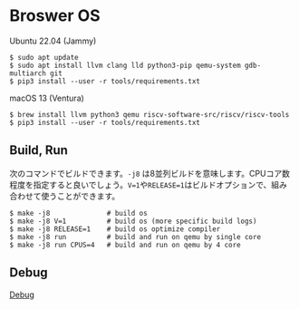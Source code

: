 # Broswer OS

Ubuntu 22.04 (Jammy)

```
$ sudo apt update
$ sudo apt install llvm clang lld python3-pip qemu-system gdb-multiarch git
$ pip3 install --user -r tools/requirements.txt
```

macOS 13 (Ventura)

```
$ brew install llvm python3 qemu riscv-software-src/riscv/riscv-tools
$ pip3 install --user -r tools/requirements.txt
```

## Build, Run

次のコマンドでビルドできます。`-j8` は8並列ビルドを意味します。CPUコア数程度を指定すると良いでしょう。`V=1`や`RELEASE=1`はビルドオプションで、組み合わせて使うことができます。

```
$ make -j8              # build os
$ make -j8 V=1          # build os (more specific build logs)
$ make -j8 RELEASE=1    # build os optimize compiler
$ make -j8 run          # build and run on qemu by single core
$ make -j8 run CPUS=4   # build and run on qemu by 4 core
```

## Debug

[Debug](./DEBUG.md)